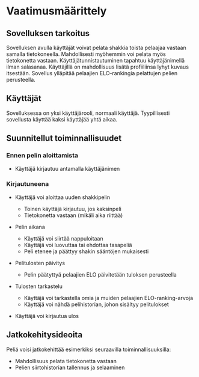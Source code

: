 # Vaatimusmäärittely

## Sovelluksen tarkoitus

Sovelluksen avulla käyttäjät voivat pelata shakkia toista pelaajaa vastaan samalla tietokoneella. Mahdollisesti myöhemmin voi pelata myös tietokonetta vastaan. Käyttäjätunnistautuminen tapahtuu käyttäjänimellä ilman salasanaa. Käyttäjillä on mahdollisuus lisätä profiiliinsa lyhyt kuvaus itsestään. Sovellus ylläpitää pelaajien ELO-rankingia pelattujen pelien perusteella.

## Käyttäjät

Sovelluksessa on yksi käyttäjärooli, normaali käyttäjä. Tyypillisesti sovellusta käyttää kaksi käyttäjää yhtä aikaa.

## Suunnitellut toiminnallisuudet

### Ennen pelin aloittamista

- Käyttäjä kirjautuu antamalla käyttäjänimen

### Kirjautuneena

- Käyttäjä voi aloittaa uuden shakkipelin
  - Toinen käyttäjä kirjautuu, jos kaksinpeli
  - Tietokonetta vastaan (mikäli aika riittää)

- Pelin aikana
  - Käyttäjä voi siirtää nappuloitaan
  - Käyttäjä voi luovuttaa tai ehdottaa tasapeliä
  - Peli etenee ja päättyy shakin sääntöjen mukaisesti

- Pelitulosten päivitys
  - Pelin päätyttyä pelaajien ELO päivitetään tuloksen perusteella

- Tulosten tarkastelu
  - Käyttäjä voi tarkastella omia ja muiden pelaajien ELO-ranking-arvoja
  - Käyttäjä voi nähdä pelihistorian, johon sisältyy pelitulokset

- Käyttäjä voi kirjautua ulos

## Jatkokehitysideoita

Peliä voisi jatkokehittää esimerkiksi seuraavilla toiminnallisuuksilla:

- Mahdollisuus pelata tietokonetta vastaan
- Pelien siirtohistorian tallennus ja selaaminen